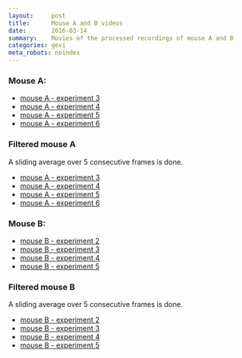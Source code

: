 ```yaml
---
layout:     post
title:      Mouse A and B videos
date:       2016-03-14
summary:    Movies of the processed recordings of mouse A and B
categories: gevi
meta_robots: noindex
---
```




### Mouse A:

* [mouse A - experiment 3](https://youtu.be/RwUi6UMKUnQ)
* [mouse A - experiment 4](https://youtu.be/GKJmYPgwJfE)
* [mouse A - experiment 5](https://youtu.be/sAKfyZkx2Ck)
* [mouse A - experiment 6](https://youtu.be/iqgKKrZANMw)


### Filtered mouse A
 
A sliding average over 5 consecutive frames is done.

* [mouse A - experiment 3](https://www.youtube.com/watch?v=ygOlUabDwPM)
* [mouse A - experiment 4](https://www.youtube.com/watch?v=MvHrzCe8j9E)
* [mouse A - experiment 5](https://www.youtube.com/watch?v=V4gzmNlWUMo)
* [mouse A - experiment 6](https://www.youtube.com/watch?v=KSzxNlMzcRI)



### Mouse B:

* [mouse B - experiment 2](https://youtu.be/qk3hmawcuZk)
* [mouse B - experiment 3](https://youtu.be/CAhMFd9v9P8)
* [mouse B - experiment 4](https://youtu.be/rp1CBU7-psU)
* [mouse B - experiment 5](https://youtu.be/ptPSuCYpWDU)

### Filtered mouse B

A sliding average over 5 consecutive frames is done.
    
* [mouse B - experiment 2](https://youtu.be/yYSjbpTAons)
* [mouse B - experiment 3](https://www.youtube.com/watch?v=_X9Gq4QxAI4)
* [mouse B - experiment 4](https://www.youtube.com/watch?v=TF3kWYUqOfw)
* [mouse B - experiment 5](https://www.youtube.com/watch?v=XZ_LQwI3WM0)
    

